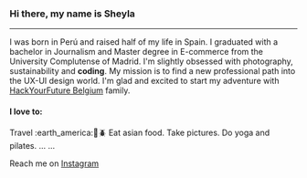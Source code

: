 ### Hi there, my name is Sheyla

---

I was born in Perú and raised half of my life in Spain. I graduated with a bachelor in Journalism and Master degree in E-commerce from the University Complutense of Madrid. I'm slightly obsessed with photography, sustainability and **coding**. My mission is to find a new professional path into the UX-UI design world. I'm glad and excited to start my adventure with [HackYourFuture Belgium](https://www.hackyourfuture.net) family.

#### I love to:

Travel :earth_america::green_heart::beetle:
Eat asian food.
Take pictures.
Do yoga and pilates.
...
...

Reach me on [Instagram](https://www.instagram.com/milabusta)
